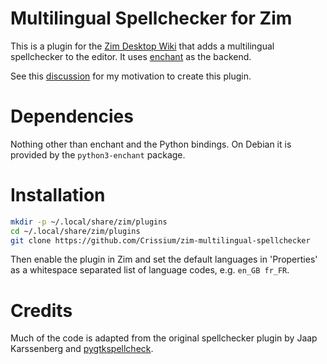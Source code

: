 # Multilingual Spellchecker for Zim

This is a plugin for the [Zim Desktop Wiki](https://zim-wiki.org/) that adds a multilingual spellchecker to the editor. It uses [enchant](https://abiword.github.io/enchant/) as the backend.

See this [discussion](https://github.com/zim-desktop-wiki/zim-desktop-wiki/discussions/2188) for my motivation to create this plugin.

# Dependencies

Nothing other than enchant and the Python bindings. On Debian it is provided by the `python3-enchant` package.

# Installation

```bash
mkdir -p ~/.local/share/zim/plugins
cd ~/.local/share/zim/plugins
git clone https://github.com/Crissium/zim-multilingual-spellchecker
```

Then enable the plugin in Zim and set the default languages in 'Properties' as a whitespace separated list of language codes, e.g. `en_GB fr_FR`.

# Credits

Much of the code is adapted from the original spellchecker plugin by Jaap Karssenberg and [pygtkspellcheck](https://github.com/koehlma/pygtkspellcheck).
